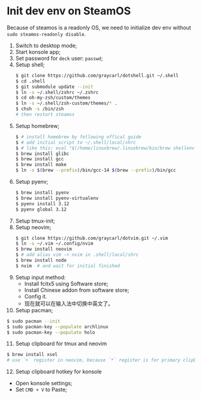 # Init dev env on SteamOS

Because of steamos is a readonly OS, we need to initialize dev env without `sudo steamos-readonly disable`.

1. Switch to desktop mode;
2. Start konsole app;
3. Set password for `deck` user: `passwd`;
4. Setup shell;
   ```bash
   $ git clone https://github.com/graycarl/dotshell.git ~/.shell
   $ cd .shell
   $ git submodule update --init
   $ ln -s ~/.shell/zshrc ~/.zshrc
   $ cd oh-my-zsh/custom/themes
   $ ln -s ~/.shell/zsh-custom/themes/* .
   $ chsh -s /bin/zsh
   # then restart steamos
   ```
5. Setup homebrew;
   ```bash
   $ # install homebrew by following offical guide
   $ # add initial script to ~/.shell/local/shrc
   $ # like this: eval "$(/home/linuxbrew/.linuxbrew/bin/brew shellenv)"
   $ brew install glibc
   $ brew install gcc
   $ brew install make
   $ ln -s $(brew --prefix)/bin/gcc-14 $(brew --prefix)/bin/gcc
   ```
6. Setup pyenv;
   ```bash 
   $ brew install pyenv
   $ brew install pyenv-virtualenv
   $ pyenv install 3.12
   $ pyenv global 3.12
   ```
7. Setup tmux-init;
8. Setup neovim;
   ```bash
   $ git clone https://github.com/graycarl/dotvim.git ~/.vim
   $ ln -s ~/.vim ~/.config/nvim
   $ brew install neovim
   $ # add alias vim -> nvim in .shell/local/shrc
   $ brew install node
   $ nvim  # and wait for initial finished
   ```
9. Setup input method:
   - Install fcitx5 using Software store;
   - Install Chinese addon from software store;
   - Config it.
   - 现在就可以在输入法中切换中英文了。
10. Setup pacman;
  ```bash
  $ sudo pacman --init
  $ sudo pacman-key --populate archlinux
  $ sudo pacman-key --populate holo
  ```
11. Setup clipboard for tmux and neovim
  ```bash
  $ brew install xsel
  # use `+` register in neovim, because `*` register is for primary clipboard
  ```
12. Setup clipboard hotkey for konsole
  - Open konsole settings;
  - Set `CMD + V` to Paste;
